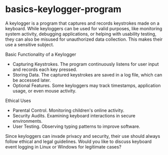# basics-keylogger-program
A keylogger is a program that captures and records keystrokes made on a keyboard. While keyloggers can be used for valid purposes, like monitoring system activity, debugging applications, or helping with usability testing, they can also be misused for unauthorized data collection. This makes their use a sensitive subject.

Basic Functionality of a Keylogger
- Capturing Keystrokes. The program continuously listens for user input and records each key pressed.
- Storing Data. The captured keystrokes are saved in a log file, which can be accessed later.
- Optional Features. Some keyloggers may track timestamps, application usage, or even mouse activity.

Ethical Uses
- Parental Control. Monitoring children's online activity.
- Security Audits. Examining keyboard interactions in secure environments.
- User Testing. Observing typing patterns to improve software.

Since keyloggers can invade privacy and security, their use should always follow ethical and legal guidelines. Would you like to discuss keyboard event logging in Linux or Windows for legitimate cases?
